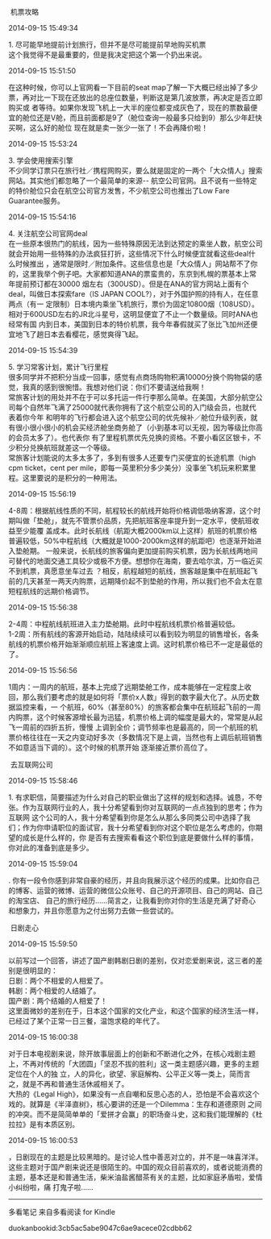   



 机票攻略



2014-09-15 15:49:34

1\. 尽可能早地提前计划旅行，但并不是尽可能提前早地购买机票  
这个我觉得不是最重要的，但是我决定把这个第一个扔出来说。



2014-09-15 15:51:50

在这种时候，你可以上官网看一下目前的seat map了解一下大概已经出掉了多少票，再对比一下现在还放出的总座位数量，判断这是第几波放票，再决定是否立即购买或
者等待。如果你发现飞机上一大半的座位都变成灰色了，现在的票数最便宜的舱位还是V舱，而且前面都是9了（舱位查询一般最多只给到9）那么少年赶快买啊，这么好的舱位
现在就是卖一张少一张了！不会再降价啦！



2014-09-15 15:53:24

3\. 学会使用搜索引擎  
不少同学订票只在旅行社／携程网购买，要么就是固定的一两个「大众情人」搜索网站。其实他们都忽略了一个最简单的来源--
航空公司官网。且不说有一些特定的特价舱位只会在航空公司官方发售，不少航空公司也推出了Low Fare Guarantee服务。



2014-09-15 15:54:16

4\. 关注航空公司官网deal  
在一些原本很热门的航线，因为一些特殊原因无法到达预定的乘坐人数，航空公司就会开始用一些特殊的办法疯狂打折，这些情况下什么时候便宜就看这些deal什么时候推出
，通常是限时／附加条件。这些信息也是「大众情人」网站帮不了你的，这里我举个例子吧。大家都知道ANA的票蛮贵的，东京到札幌的票基本上常年提前预订都在30000
烟左右（300USD）。但是在ANA的官方网站上面有个deal，叫做日本探索fare（IS JAPAN COOL?），对于外国护照的持有人，在任意两点（有一
定限制）日本境内乘坐飞机旅行，票价为固定10800烟（108USD）。相对于600USD左右的JR北斗星号，这明显便宜了不止一个数量级。同时ANA也经常有国
内到日本，美国到日本的特价机票，我今年春假就买了张比飞加州还便宜地飞了趟日本去看樱花，感觉爽得飞起。



2014-09-15 15:54:39

5\. 学习常客计划，累计飞行里程  
很多同学并不把积分当成一回事，感觉有点商场购物积满10000分换个购物袋的感觉，我真的感到很惋惜。我想对他们说：你们不要请送给我啊！  
常旅客计划的用处并不在于可以多托运一件行李那么简单。在美国，大部分航空公司每个自然年飞满了25000就代表你拥有了这个航空公司的入门级会员，也就代表着你今年
和明年的飞行都会进入这个航空公司的优先候补／舱位升级列表，就有很小很小很小的机会买经济舱坐商务舱了（小到基本可以无视，因为等级比你高的会员太多了）。也代表你
有了里程机票优先兑换的资格。不要小看区区银卡，不少积分兑换航班就差这一个等级。  
常旅客计划能说的太多太多了，多到有很多人还要专门买便宜的长途机票（high cpm ticket，cent per
mile，即每一英里积分多少美分）没事坐飞机玩来积累里程。这里要说的是积分的一种用法。



2014-09-15 15:56:19

4-8周：根据航线性质的不同，航程较长的航线开始将价格调低吸纳客源，这个时期叫做「垫舱」，就先不管票价品质，先把航班客座率提升到一定水平，使航班收益至少能覆
盖成本。此时长航线（航距大概2000km以上这样）航班的机票价格普遍较低，50%中程航线（大概就是1000-2000km这样的航距吧）也逐渐开始进入垫舱期。
一般来说，长航线的旅客偏向更加提前购买机票，因为长航线两地间可替代的地面交通工具较少或极不方便。想想你在海南，要去哈尔滨，万一临近买不到机票，真愿意坐车过去
？相反，航程越短的航线，旅客越是集中在航班起飞前的几天甚至一两天内购票，远期降价起不到垫舱的作用，所以我们也不会太在意短程航线的远期价格调节。



2014-09-15 15:56:38

2-4周：中程航线航班进入主力垫舱期。此时中程航线机票价格普遍较低。  
1-2周：所有航线的客源开始启动，陆陆续续可以看到较为明显的销售增长，各条航线的机票价格开始渐渐顺应航班上客速度上调。这时机票价格已不一定是最低的了。



2014-09-15 15:56:56

1周内：一周内的航班，基本上完成了远期垫舱工作，成本能够在一定程度上收回，那么我们要考虑的就是如何将「票价x人数」得到的数字最大化了。从历史数据监控来看，一
个航班，60%（甚至80%）的旅客都会集中在航班起飞前的一周内购票，这个时候客源增长最为迅猛，机票价格上调的幅度是最大的，常常是从起飞一周前的四折五折，慢慢
上调到全价；调节频率也是最高的，同一个航班的机票价格往往在一天之内变动好多次（多数情况下是上调，当然也有上调后航班销售不如意适当下调的）。这个时候的机票开始
逐渐接近票价高位了。



 去互联网公司



2014-09-15 15:58:46

1\. 有求职信，简要描述为什么对自己的职业做出了这样的规划和选择。诚恳，不夸张。作为互联网行业的人，我十分希望看到你对互联网的一点点独到的思考；作为互联网
这个公司的人，我十分希望看到你是怎么从那么多同类公司中选择了我们；作为你申请职位的面试官，我十分希望看到你对这个职位是怎么考虑的，你期望的成长是什么样的，你
是否有去搜索看看这个职位到底是要做什么样的事情，你对此的准备到底是多少。



2014-09-15 15:59:04

. 你有一段令你感到非常自豪的经历，并且向我展示这个经历的成果。比如你自己的博客、运营的微博、运营的微信公众账号、自己的开源项目、自己的网站、自己的淘宝店、
自己的旅行经历……简言之，让我看到你对你的生活是充满了好奇心和想象力，并且你愿意为之付出努力去做一些尝试的。



 日剧走心



2014-09-15 15:59:50

以前写过一个回答，讲述了国产剧韩剧日剧的差别，仅对恋爱剧来说，这三者的差别是很明显的：  
日剧：两个不相爱的人相爱了。  
韩剧：两个相爱的人结婚了。  
国产剧：两个结婚的人相爱了！  
这里面微妙的差别在于，日本这个国家的文化产业，和这个国家的经济生活一样，已经过了某个正常一日三餐，温饱求稳的年代了。



2014-09-15 16:00:38

对于日本电视剧来说，除开故事层面上的创新和不断进化之外，在核心戏剧主题上，不再对传统的「大团圆」「坚忍不拔的胜利」这一类主题感兴趣，更多的主题定位在个人的独
立，人的异化，欲望、家庭解构、公平正义等一类上，简而言之，就是不再和普通生活休戚相关了。  
大热的《Legal High》，如果没有一点自嘲和反思心态的人，恐怕是不会喜欢这个戏的。就算是《半泽直树》，核心要讲的还是一个Dilemma：生存和道德原则
之间的冲突。而不是简简单单的「爱拼才会赢」的职场奋斗史，这和我们能理解的《杜拉拉》是有本质区别。



2014-09-15 16:00:53

，日剧现在的主题是比较黑暗的。是讨论人性中善恶对立的，并不是一味喜洋洋。  
这些主题对于国产剧来说还是很陌生的。中国的观众目前喜欢的，或者说能消费的主题，基本还是和普通生活，柴米油盐酱醋茶有关的主题，比如家庭矛盾啦，爱情小纠纷啦，痛
打鬼子啦……

* * *

多看笔记 来自多看阅读 for Kindle

duokanbookid:3cb5ac5abe9047c6ae9acece02cdbb62

